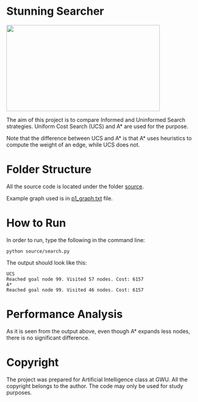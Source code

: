 # Stunning Searcher

<img src="https://res.cloudinary.com/practicaldev/image/fetch/s--5K-Cmgg7--/c_imagga_scale,f_auto,fl_progressive,h_900,q_auto,w_1600/https://dev-to-uploads.s3.amazonaws.com/i/u88fottnaa9ism5y2dxr.png" width="400" height="225">

The aim of this project is to compare Informed and Uninformed Search strategies. 
Uniform Cost Search (UCS) and A* are used for the purpose. 

Note that the difference between UCS and A* is that A* uses heuristics to compute the weight of an edge, while UCS does not.

# Folder Structure
All the source code is located under the folder [source](https://github.com/fidanmusazade/stunning-searcher/tree/main/source).

Example graph used is in [p1_graph.txt](https://github.com/fidanmusazade/stunning-searcher/blob/main/p1_graph.txt) file.

# How to Run
In order to run, type the following in the command line:

```python source/search.py```

The output should look like this:

```
UCS
Reached goal node 99. Visited 57 nodes. Cost: 6157
A*
Reached goal node 99. Visited 46 nodes. Cost: 6157
```

# Performance Analysis

As it is seen from the output above, even though A* expands less nodes, there is no significant difference.

# Copyright
The project was prepared for Artificial Intelligence class at GWU. All the copyright belongs to the author. The code may only be used for study purposes.
